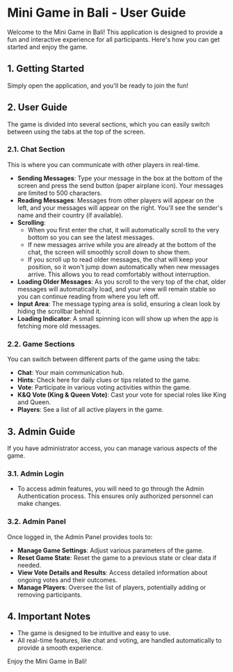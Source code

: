 # Mini Game in Bali - User Guide

Welcome to the Mini Game in Bali! This application is designed to provide a fun and interactive experience for all participants. Here's how you can get started and enjoy the game.

## 1. Getting Started

Simply open the application, and you'll be ready to join the fun!

## 2. User Guide

The game is divided into several sections, which you can easily switch between using the tabs at the top of the screen.

### 2.1. Chat Section
This is where you can communicate with other players in real-time.
-   **Sending Messages**: Type your message in the box at the bottom of the screen and press the send button (paper airplane icon). Your messages are limited to 500 characters.
-   **Reading Messages**: Messages from other players will appear on the left, and your messages will appear on the right. You'll see the sender's name and their country (if available).
-   **Scrolling**:
    -   When you first enter the chat, it will automatically scroll to the very bottom so you can see the latest messages.
    -   If new messages arrive while you are already at the bottom of the chat, the screen will smoothly scroll down to show them.
    -   If you scroll up to read older messages, the chat will keep your position, so it won't jump down automatically when new messages arrive. This allows you to read comfortably without interruption.
-   **Loading Older Messages**: As you scroll to the very top of the chat, older messages will automatically load, and your view will remain stable so you can continue reading from where you left off.
-   **Input Area**: The message typing area is solid, ensuring a clean look by hiding the scrollbar behind it.
-   **Loading Indicator**: A small spinning icon will show up when the app is fetching more old messages.

### 2.2. Game Sections
You can switch between different parts of the game using the tabs:
-   **Chat**: Your main communication hub.
-   **Hints**: Check here for daily clues or tips related to the game.
-   **Vote**: Participate in various voting activities within the game.
-   **K&Q Vote (King & Queen Vote)**: Cast your vote for special roles like King and Queen.
-   **Players**: See a list of all active players in the game.

## 3. Admin Guide

If you have administrator access, you can manage various aspects of the game.

### 3.1. Admin Login
-   To access admin features, you will need to go through the Admin Authentication process. This ensures only authorized personnel can make changes.

### 3.2. Admin Panel
Once logged in, the Admin Panel provides tools to:
-   **Manage Game Settings**: Adjust various parameters of the game.
-   **Reset Game State**: Reset the game to a previous state or clear data if needed.
-   **View Vote Details and Results**: Access detailed information about ongoing votes and their outcomes.
-   **Manage Players**: Oversee the list of players, potentially adding or removing participants.

## 4. Important Notes
-   The game is designed to be intuitive and easy to use.
-   All real-time features, like chat and voting, are handled automatically to provide a smooth experience.

Enjoy the Mini Game in Bali!
